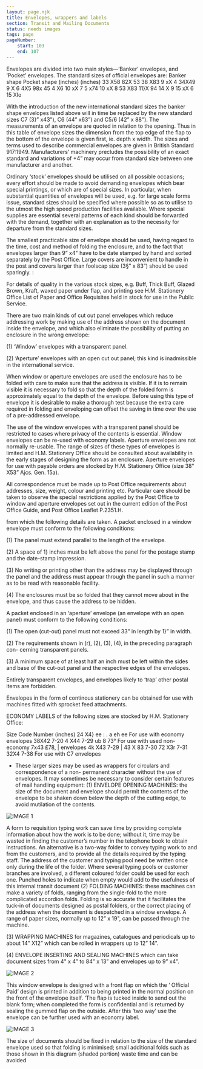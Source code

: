 ```yaml
---
layout: page.njk
title: Envelopes, wrappers and labels
section: Transit and Mailing Documents
status: needs images
tags: page
pageNumber:
    start: 103
    end: 107
---
```


Envelopes are divided into two main styles—‘Banker’ envelopes, and ‘Pocket’
envelopes. The standard sizes of official envelopes are:
Banker shape Pocket shape
(inches) (inches)
33 X58 82X 53
38 X83 9 xX 4
34X49 9 X 6
4X5 98x 45
4 X6 10 xX 7
5 x74 10 xX 8
53 X83 11}X 94
14 X 9
15 xX 6
15 XIo

With the introduction of the new international standard sizes the banker shape
envelopes listed above will in time be replaced by the new standard sizes C7 (3}” x43"),
C6 (44” x63”) and C5/6 (42” x 88").
The measurements of an envelope are quoted in relation to the opening. Thus in
this table of envelope sizes the dimension from the top edge of the flap to the bottom
of the envelope is given first, ie. depth x width. The sizes and terms used to describe
commercial envelopes are given in British Standard 917:1949. Manufacturers’
machinery precludes the possibility of an exact standard and variations of +4” may
occur from standard size between one manufacturer and another.

Ordinary ‘stock’ envelopes should be utilised on all possible occasions; every effort
should be made to avoid demanding envelopes which bear special printings, or which
are of special sizes. In particular, when substantial quantities of envelopes will be used,
e.g. for large scale forms issue, standard sizes should be specified where possible so as
to utilise to the utmost the high speed production facilities available. Where special
supplies are essential several patterns of each kind should be forwarded with the
demand, together with an explanation as to the necessity for departure from the
standard sizes.

The smallest practicable size of envelope should be used, having regard to the time,
cost and method of folding the enclosure, and to the fact that envelopes larger than
9” x4" have to be date stamped by hand and sorted separately by the Post Office.
Large covers are inconvenient to handle in the post and covers larger than foolscap
size (3§” x 83”) should be used sparingly. :

For details of quality in the various stock sizes, e.g. Buff, Thick Buff, Glazed
Brown, Kraft, waxed paper under flap, and printing see H.M. Stationery Office List of
Paper and Office Requisites held in stock for use in the Public Service.

There are two main kinds of cut out panel envelopes which reduce addressing work
by making use of the address shown on the document inside the envelope, and which
also eliminate the possibility of putting an enclosure in the wrong envelope:

(1) ‘Window’ envelopes with a transparent panel.

(2) ‘Aperture’ envelopes with an open cut out panel; this kind is inadmissible in the
international service.

When window or aperture envelopes are used the enclosure has to be folded with
care to make sure that the address is visible. If it is to remain visible it is necessary to
fold so that the depth of the folded form is approximately equal to the depth of the
envelope. Before using this type of envelope it is desirable to make a thorough test
because the extra care required in folding and enveloping can offset the saving in time
over the use of a pre-addressed envelope.

The use of the window envelopes with a transparent panel should be restricted to
cases where privacy of the contents is essential. Window envelopes can be re-used with
economy labels. Aperture envelopes are not normally re-usable. The range of sizes of
these types of envelopes is limited and H.M. Stationery Office should be consulted
about availability in the early stages of designing the form as an enclosure. Aperture
envelopes for use with payable orders are stocked by H.M. Stationery Office (size
38" X53” Ajcs. Gen. 15a).

All correspondence must be made up to Post Office requirements about addresses,
size, weight, colour and printing etc. Particular care should be taken to observe the
special restrictions applied by the Post Office to window and aperture envelopes set
out in the current edition of the Post Office Guide, and Post Office Leaflet P.2351.H.

from which the following details are taken.
A packet enclosed in a window envelope must conform to the following conditions:

(1) The panel must extend parallel to the length of the envelope.

(2) A space of 1} inches must be left above the panel for the postage stamp and
the date-stamp impression.

(3) No writing or printing other than the address may be displayed through the
panel and the address must appear through the panel in such a manner as to be read
with reasonable facility.

(4) The enclosures must be so folded that they cannot move about in the envelope,
and thus cause the address to be hidden.

A packet enclosed in an ‘aperture’ envelope (an envelope with an open panel) must
conform to the following conditions:

(1) The open (cut-out) panel must not exceed 33” in length by 1}” in width.

(2) The requirements shown in (r), (2), (3), (4), in the preceding paragraph con-
cerning transparent panels.

(3) A minimum space of at least half an inch must be left within the sides and base
of the cut-out panel and the respective edges of the envelopes.

Entirely transparent envelopes, and envelopes likely to ‘trap’ other postal items are
forbidden.

Envelopes in the form of continous stationery can be obtained for use with machines
fitted with sprocket feed attachments.

ECONOMY LABELS of the following sizes are stocked by H.M. Stationery Office:

Size Code Number
(inches)
24 X4} ee : .
a eh ee For use with economy envelopes
38X42 7-20
4 X44 7-29
ub 8 73° For use with used non-economy
7x43 £78, | envelopes
4k X43 7-29 |
43 X 83 7-30
72 X3r 7-31
32X4 7-38 For use with C7 envelopes
* These larger sizes may be used as wrappers for circulars and correspondence of a non-
permanent character without the use of envelopes.
It may sometimes be necessary to consider certain features of mail handling
equipment:
(1) ENVELOPE OPENING MACHINES: the size of the document and envelope
should permit the contents of the envelope to be shaken down below the depth of the
cutting edge, to avoid mutilation of the contents.

![IMAGE 1](https://fillmurray.com/g/500/501)

A form to requisition typing work can save time by providing complete information about
how the work is to be done; without it, time may be wasted in finding the customer’s
number in the telephone book to obtain instructions. An alternative is a two-way folder
to convey typing work to and from the customers, and to provide all the details required
by the typing staff. The address of the customer and typing pool need be written once
only during the life of the folder. Where several typing pools or customer branches are
involved, a different coloured folder could be used for each one. Punched holes to
indicate when empty would add to the usefulness of this internal transit document
(2) FOLDING MACHINES: these machines can make a variety of folds, ranging from
the single-fold to the more complicated accordion folds. Folding is so accurate that it
facilitates the tuck-in of documents designed as postal folders, or the correct placing
of the address when the document is despatched in a window envelope. A range of
paper sizes, normally up to 12” x 19", can be passed through the machine.

(3) WRAPPING MACHINES for magazines, catalogues and periodicals up to about
14” X12” which can be rolled in wrappers up to 12” 14".

(4) ENVELOPE INSERTING AND SEALING MACHINES which can take document
sizes from 4" x 4” to 84” x 13” and envelopes up to 9” x4”.

![IMAGE 2](https://fillmurray.com/g/500/502)


This window envelope is designed with a front flap on which the ‘ Official Paid’ design is
printed in addition to being printed in the normal position on the front of the envelope
itself. ‘The flap is tucked inside to send out the blank form; when completed the form is
confidential and is returned by sealing the gummed flap on the outside. After this ‘two
way’ use the envelope can be further used with an economy label.

![IMAGE 3](https://fillmurray.com/g/500/503)

The size of documents should be fixed in relation to the size of the standard envelope used
so that folding is minimised; small additional folds such as those shown in this diagram
(shaded portion) waste time and can be avoided
